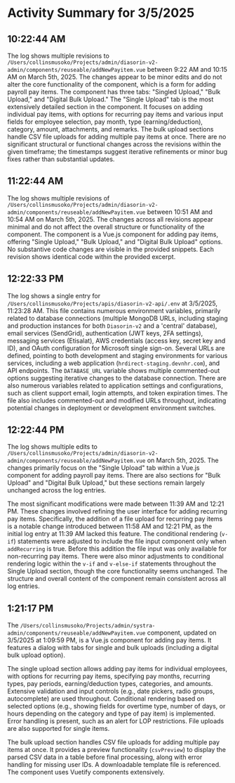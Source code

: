 # Activity Summary for 3/5/2025

## 10:22:44 AM
The log shows multiple revisions to `/Users/collinsmusoko/Projects/admin/diasorin-v2-admin/components/reuseable/addNewPayitem.vue` between 9:22 AM and 10:15 AM on March 5th, 2025.  The changes appear to be minor edits and do not alter the core functionality of the component, which is a form for adding payroll pay items.  The component has three tabs: "Singled Upload," "Bulk Upload," and "Digital Bulk Upload." The "Single Upload" tab is the most extensively detailed section in the component. It  focuses on adding individual pay items, with options for recurring pay items and various input fields for employee selection, pay month, type (earning/deduction), category, amount, attachments, and remarks. The bulk upload sections handle CSV file uploads for adding multiple pay items at once.  There are no significant structural or functional changes across the revisions within the given timeframe; the timestamps suggest iterative refinements or minor bug fixes rather than substantial updates.


## 11:22:44 AM
The log shows multiple revisions of `/Users/collinsmusoko/Projects/admin/diasorin-v2-admin/components/reuseable/addNewPayitem.vue` between 10:51 AM and 10:54 AM on March 5th, 2025.  The changes across all revisions appear minimal and do not affect the overall structure or functionality of the component.  The component is a Vue.js component for adding pay items, offering "Single Upload," "Bulk Upload," and "Digital Bulk Upload" options.  No substantive code changes are visible in the provided snippets.  Each revision shows identical code within the provided excerpt.


## 12:22:33 PM
The log shows a single entry for `/Users/collinsmusoko/Projects/apis/diasorin-v2-api/.env` at 3/5/2025, 11:23:28 AM.  This file contains numerous environment variables, primarily related to database connections (multiple MongoDB URLs, including staging and production instances for both `Diasorin-v2` and a 'central' database), email services (SendGrid), authentication (JWT keys, 2FA settings), messaging services (Etisalat), AWS credentials (access key, secret key and ID),  and OAuth configuration for Microsoft single sign-on.  Several URLs are defined, pointing to both development and staging environments for various services, including a web application (`hrdirect-staging.devnhr.com`), and API endpoints.  The `DATABASE_URL` variable shows multiple commented-out options suggesting iterative changes to the database connection.  There are also numerous variables related to application settings and configurations, such as client support email, login attempts, and token expiration times.  The file also includes commented-out and modified URLs throughout, indicating potential changes in deployment or development environment switches.


## 12:22:44 PM
The log shows multiple edits to `/Users/collinsmusoko/Projects/admin/diasorin-v2-admin/components/reuseable/addNewPayitem.vue` on March 5th, 2025.  The changes primarily focus on the "Single Upload" tab within a Vue.js component for adding payroll pay items.  There are also sections for "Bulk Upload" and "Digital Bulk Upload," but these sections remain largely unchanged across the log entries.

The most significant modifications were made between 11:39 AM and 12:21 PM. These changes involved refining the user interface for adding recurring pay items.  Specifically, the addition of a file upload for recurring pay items is a notable change introduced between 11:58 AM and 12:21 PM, as the initial log entry at 11:39 AM lacked this feature.  The conditional rendering (`v-if`) statements were adjusted to include the file input component only when `addRecurring` is true.  Before this addition the file input was only available for non-recurring pay items.  There were also minor adjustments to conditional rendering logic within the `v-if` and `v-else-if` statements throughout the Single Upload section, though the core functionality seems unchanged.  The structure and overall content of the component remain consistent across all log entries.


## 1:21:17 PM
The `/Users/collinsmusoko/Projects/admin/systra-admin/components/reuseable/addNewPayitem.vue` component, updated on 3/5/2025 at 1:09:59 PM, is a Vue.js component for adding pay items.  It features a dialog with tabs for single and bulk uploads (including a digital bulk upload option).

The single upload section allows adding pay items for individual employees, with options for recurring pay items, specifying pay months, recurring types, pay periods, earning/deduction types, categories, and amounts.  Extensive validation and input controls (e.g., date pickers, radio groups, autocomplete) are used throughout. Conditional rendering based on selected options (e.g., showing fields for overtime type, number of days, or hours depending on the category and type of pay item) is implemented.  Error handling is present, such as an alert for LOP restrictions. File uploads are also supported for single items.

The bulk upload section handles CSV file uploads for adding multiple pay items at once.  It provides a preview functionality (`csvPreview`) to display the parsed CSV data in a table before final processing, along with error handling for missing user IDs. A downloadable template file is referenced.  The component uses Vuetify components extensively.

